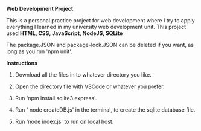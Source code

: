 **Web Development Project**

This is a personal practice project for web development where I try to apply everything I learned in my university web development unit. This project used **HTML, CSS, JavaScript, NodeJS, SQLite**

The package.JSON and package-lock.JSON can be deleted if you want, as long as you run 'npm unit'.

**Instructions**

1. Download all the files in to whatever directory you like.

2. Open the directory file with VSCode or whatever you prefer.
  
3. Run 'npm install sqlite3 express'.

4. Run ' node createDB.js' in the terminal, to create the sqlite database file.

5. Run 'node index.js' to run on local host.
